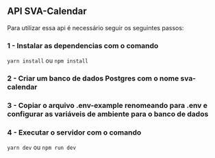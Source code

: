 ## API SVA-Calendar

Para utilizar essa api é necessário seguir os seguintes passos: 

### 1 - Instalar as dependencias com o comando

`yarn install`
ou
`npm install`

### 2 - Criar um banco de dados Postgres com o nome sva-calendar
### 3 - Copiar o arquivo .env-example renomeando para .env e configurar as variáveis de ambiente para o banco de dados
### 4 - Executar o servidor com o comando

`yarn dev`
ou
`npm run dev`